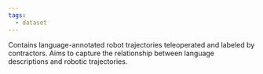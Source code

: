 ```yaml
---
tags:
  - dataset
---
```

Contains language-annotated robot trajectories teleoperated and labeled by contractors. Aims to capture the relationship between language descriptions and robotic trajectories.